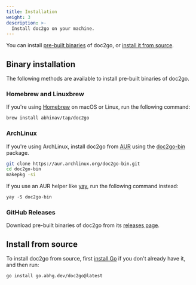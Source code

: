 ```yaml
---
title: Installation
weight: 3
description: >-
  Install doc2go on your machine.
---
```


You can install [pre-built binaries](#binary-installation) of doc2go,
or [install it from source](#install-from-source).

## Binary installation

The following methods are available
to install pre-built binaries of doc2go.

### Homebrew and Linuxbrew

If you're using [Homebrew](https://brew.sh/) on macOS or Linux,
run the following command:

```bash
brew install abhinav/tap/doc2go
```

### ArchLinux

If you're using ArchLinux,
install doc2go from [AUR](https://aur.archlinux.org/)
using the [doc2go-bin](https://aur.archlinux.org/packages/doc2go-bin/)
package.

```bash
git clone https://aur.archlinux.org/doc2go-bin.git
cd doc2go-bin
makepkg -si
```

If you use an AUR helper like [yay](https://github.com/Jguer/yay),
run the following command instead:

```go
yay -S doc2go-bin
```

### GitHub Releases

Download pre-built binaries of doc2go from its
[releases page](https://github.com/abhinav/doc2go/releases).

## Install from source

To install doc2go from source,
first [install Go](https://go.dev/dl/) if you don't already have it,
and then run:

```bash
go install go.abhg.dev/doc2go@latest
```
